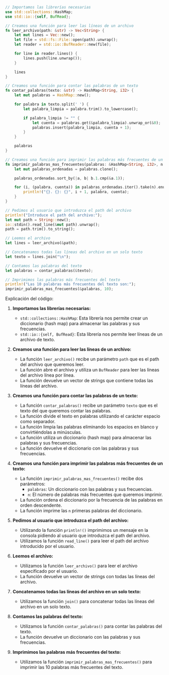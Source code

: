 ```rust
// Importamos las librerías necesarias
use std::collections::HashMap;
use std::io::{self, BufRead};

// Creamos una función para leer las líneas de un archivo
fn leer_archivo(path: &str) -> Vec<String> {
    let mut lines = Vec::new();
    let file = std::fs::File::open(path).unwrap();
    let reader = std::io::BufReader::new(file);

    for line in reader.lines() {
        lines.push(line.unwrap());
    }

    lines
}

// Creamos una función para contar las palabras de un texto
fn contar_palabras(texto: &str) -> HashMap<String, i32> {
    let mut palabras = HashMap::new();

    for palabra in texto.split(' ') {
        let palabra_limpia = palabra.trim().to_lowercase();

        if palabra_limpia != "" {
            let cuenta = palabras.get(&palabra_limpia).unwrap_or(&0);
            palabras.insert(palabra_limpia, cuenta + 1);
        }
    }

    palabras
}

// Creamos una función para imprimir las palabras más frecuentes de un texto
fn imprimir_palabras_mas_frecuentes(palabras: &HashMap<String, i32>, n: usize) {
    let mut palabras_ordenadas = palabras.clone();

    palabras_ordenadas.sort_by(|a, b| b.1.cmp(&a.1));

    for (i, (palabra, cuenta)) in palabras_ordenadas.iter().take(n).enumerate() {
        println!("{}. {}: {}", i + 1, palabra, cuenta);
    }
}

// Pedimos al usuario que introduzca el path del archivo
println!("Introduce el path del archivo:");
let mut path = String::new();
io::stdin().read_line(&mut path).unwrap();
path = path.trim().to_string();

// Leemos el archivo
let lines = leer_archivo(&path);

// Concatenamos todas las líneas del archivo en un solo texto
let texto = lines.join("\n");

// Contamos las palabras del texto
let palabras = contar_palabras(&texto);

// Imprimimos las palabras más frecuentes del texto
println!("Las 10 palabras más frecuentes del texto son:");
imprimir_palabras_mas_frecuentes(&palabras, 10);
```

Explicación del código:

1. **Importamos las librerías necesarias:**
   - `std::collections::HashMap`: Esta librería nos permite crear un diccionario (hash map) para almacenar las palabras y sus frecuencias.
   - `std::io::{self, BufRead}`: Esta librería nos permite leer líneas de un archivo de texto.

2. **Creamos una función para leer las líneas de un archivo:**
   - La función `leer_archivo()` recibe un parámetro `path` que es el path del archivo que queremos leer.
   - La función abre el archivo y utiliza un `BufReader` para leer las líneas del archivo línea por línea.
   - La función devuelve un vector de strings que contiene todas las líneas del archivo.

3. **Creamos una función para contar las palabras de un texto:**
   - La función `contar_palabras()` recibe un parámetro `texto` que es el texto del que queremos contar las palabras.
   - La función divide el texto en palabras utilizando el carácter espacio como separador.
   - La función limpia las palabras eliminando los espacios en blanco y convirtiéndolas a minúsculas.
   - La función utiliza un diccionario (hash map) para almacenar las palabras y sus frecuencias.
   - La función devuelve el diccionario con las palabras y sus frecuencias.

4. **Creamos una función para imprimir las palabras más frecuentes de un texto:**
   - La función `imprimir_palabras_mas_frecuentes()` recibe dos parámetros:
     - `palabras`: Un diccionario con las palabras y sus frecuencias.
     - `n`: El número de palabras más frecuentes que queremos imprimir.
   - La función ordena el diccionario por la frecuencia de las palabras en orden descendente.
   - La función imprime las `n` primeras palabras del diccionario.

5. **Pedimos al usuario que introduzca el path del archivo:**
   - Utilizando la función `println!()` imprimimos un mensaje en la consola pidiendo al usuario que introduzca el path del archivo.
   - Utilizamos la función `read_line()` para leer el path del archivo introducido por el usuario.

6. **Leemos el archivo:**
   - Utilizamos la función `leer_archivo()` para leer el archivo especificado por el usuario.
   - La función devuelve un vector de strings con todas las líneas del archivo.

7. **Concatenamos todas las líneas del archivo en un solo texto:**
   - Utilizamos la función `join()` para concatenar todas las líneas del archivo en un solo texto.

8. **Contamos las palabras del texto:**
   - Utilizamos la función `contar_palabras()` para contar las palabras del texto.
   - La función devuelve un diccionario con las palabras y sus frecuencias.

9. **Imprimimos las palabras más frecuentes del texto:**
   - Utilizamos la función `imprimir_palabras_mas_frecuentes()` para imprimir las 10 palabras más frecuentes del texto.